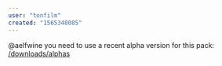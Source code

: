 ```yaml
---
user: "tonfilm"
created: "1565348085"
---
```


@aelfwine you need to use a recent alpha version for this pack: [/downloads/alphas](https://legacy.vvvv.org/downloads/previews)
